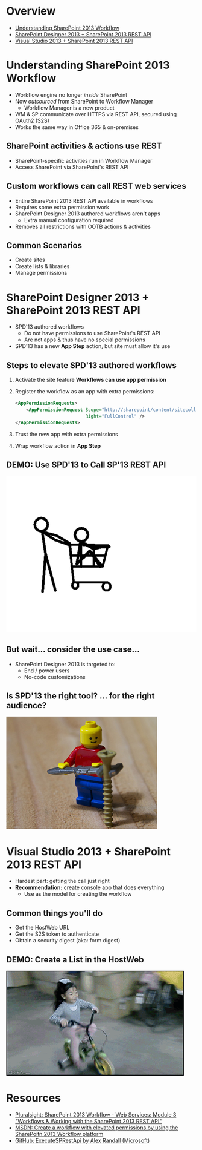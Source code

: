 Overview
========
- [Understanding SharePoint 2013 Workflow](#understanding-sharepoint-2013-workflow)
- [SharePoint Designer 2013 + SharePoint 2013 REST API](#sharepoint-designer-2013--sharepoint-2013-rest-api)
- [Visual Studio 2013 + SharePoint 2013 REST API](#visual-studio-2013--sharepoint-2013-rest-api)



Understanding SharePoint 2013 Workflow
======================================
- Workflow engine no longer *inside* SharePoint
- Now *outsourced* from SharePoint to Workflow Manager
  - Workflow Manager is a new product
- WM & SP communicate over HTTPS via REST API, secured using OAuth2 (S2S)
- Works the same way in Office 365 & on-premises



SharePoint activities & actions use REST
----------------------------------------
- SharePoint-specific activities run in Workflow Manager
- Access SharePoint via SharePoint's REST API 



Custom workflows can call REST web services
-------------------------------------------
- Entire SharePoint 2013 REST API available in workflows
- Requires some extra permission work
- SharePoint Designer 2013 authored workflows aren't apps
  - Extra manual configuration required
- Removes all restrictions with OOTB actions & activities



Common Scenarios
----------------
- Create sites
- Create lists & libraries
- Manage permissions



SharePoint Designer 2013 + SharePoint 2013 REST API
===================================================
- SPD'13 authored workflows
  - Do not have permissions to use SharePoint's REST API
  - Are not apps & thus have no special permissions
- SPD'13 has a new **App Step** action, but site must allow it's use



Steps to elevate SPD'13 authored workflows
------------------------------------------
1. Activate the site feature **Workflows can use app permission**
1. Register the workflow as an app with extra permissions:

    ````xml
    <AppPermissionRequests>
        <AppPermissionRequest Scope="http://sharepoint/content/sitecollection/web" 
                              Right="FullControl" />
    </AppPermissionRequests>
    ````

1. Trust the new app with extra permissions 
1. Wrap workflow action in **App Step**



DEMO: Use SPD'13 to Call SP'13 REST API
---------------------------------------

![crazy demo](img/demo01.gif)



But wait... consider the use case...
------------------------------------
- SharePoint Designer 2013 is targeted to:
  - End / power users
  - No-code customizations



Is SPD'13 the right tool? ... for the right audience?
-----------------------------------------------------

![wrong tool](img/wrongTool.jpg)



Visual Studio 2013 + SharePoint 2013 REST API
=============================================
- Hardest part: getting the call just right
- **Recommendation:** create console app that does everything
  - Use as the model for creating the workflow



Common things you'll do
-----------------------
- Get the HostWeb URL
- Get the S2S token to authenticate
- Obtain a security digest (aka: form digest)



DEMO: Create a List in the HostWeb
----------------------------------
![demo](img/demo02.gif)



Resources
=========
- [Pluralsight: SharePoint 2013 Workflow - Web Services: Module 3 "Workflows & Working with the SharePoint 2013 REST API"](http://pluralsight.com/training/Courses/TableOfContents/sharepoint-2013-workflow-web-services)
- [MSDN: Create a workflow with elevated permissions by using the SharePoitn 2013 Workflow platform](http://msdn.microsoft.com/en-us/library/office/jj822159.aspx)
- [GitHub: ExecuteSPRestApi by Alex Randall (Microsoft)](https://github.com/alex-randall/Office365WorkflowScenarios/tree/master/src/ExecuteSPRestApi)